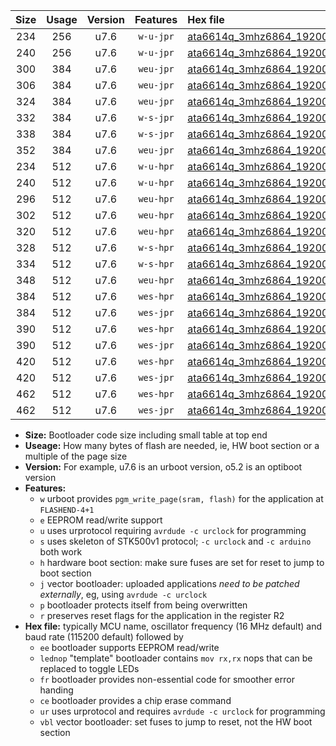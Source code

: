 |Size|Usage|Version|Features|Hex file|
|:-:|:-:|:-:|:-:|:--|
|234|256|u7.6|`w-u-jpr`|[ata6614q_3mhz6864_19200bps_ur_vbl.hex](https://raw.githubusercontent.com/stefanrueger/urboot/main/ata6614q_3mhz6864_19200bps_ur_vbl.hex)|
|240|256|u7.6|`w-u-jpr`|[ata6614q_3mhz6864_19200bps_lednop_ur_vbl.hex](https://raw.githubusercontent.com/stefanrueger/urboot/main/ata6614q_3mhz6864_19200bps_lednop_ur_vbl.hex)|
|300|384|u7.6|`weu-jpr`|[ata6614q_3mhz6864_19200bps_ee_ur_vbl.hex](https://raw.githubusercontent.com/stefanrueger/urboot/main/ata6614q_3mhz6864_19200bps_ee_ur_vbl.hex)|
|306|384|u7.6|`weu-jpr`|[ata6614q_3mhz6864_19200bps_ee_lednop_ur_vbl.hex](https://raw.githubusercontent.com/stefanrueger/urboot/main/ata6614q_3mhz6864_19200bps_ee_lednop_ur_vbl.hex)|
|324|384|u7.6|`weu-jpr`|[ata6614q_3mhz6864_19200bps_ee_lednop_fr_ur_vbl.hex](https://raw.githubusercontent.com/stefanrueger/urboot/main/ata6614q_3mhz6864_19200bps_ee_lednop_fr_ur_vbl.hex)|
|332|384|u7.6|`w-s-jpr`|[ata6614q_3mhz6864_19200bps_vbl.hex](https://raw.githubusercontent.com/stefanrueger/urboot/main/ata6614q_3mhz6864_19200bps_vbl.hex)|
|338|384|u7.6|`w-s-jpr`|[ata6614q_3mhz6864_19200bps_lednop_vbl.hex](https://raw.githubusercontent.com/stefanrueger/urboot/main/ata6614q_3mhz6864_19200bps_lednop_vbl.hex)|
|352|384|u7.6|`weu-jpr`|[ata6614q_3mhz6864_19200bps_ee_lednop_fr_ce_ur_vbl.hex](https://raw.githubusercontent.com/stefanrueger/urboot/main/ata6614q_3mhz6864_19200bps_ee_lednop_fr_ce_ur_vbl.hex)|
|234|512|u7.6|`w-u-hpr`|[ata6614q_3mhz6864_19200bps_ur.hex](https://raw.githubusercontent.com/stefanrueger/urboot/main/ata6614q_3mhz6864_19200bps_ur.hex)|
|240|512|u7.6|`w-u-hpr`|[ata6614q_3mhz6864_19200bps_lednop_ur.hex](https://raw.githubusercontent.com/stefanrueger/urboot/main/ata6614q_3mhz6864_19200bps_lednop_ur.hex)|
|296|512|u7.6|`weu-hpr`|[ata6614q_3mhz6864_19200bps_ee_ur.hex](https://raw.githubusercontent.com/stefanrueger/urboot/main/ata6614q_3mhz6864_19200bps_ee_ur.hex)|
|302|512|u7.6|`weu-hpr`|[ata6614q_3mhz6864_19200bps_ee_lednop_ur.hex](https://raw.githubusercontent.com/stefanrueger/urboot/main/ata6614q_3mhz6864_19200bps_ee_lednop_ur.hex)|
|320|512|u7.6|`weu-hpr`|[ata6614q_3mhz6864_19200bps_ee_lednop_fr_ur.hex](https://raw.githubusercontent.com/stefanrueger/urboot/main/ata6614q_3mhz6864_19200bps_ee_lednop_fr_ur.hex)|
|328|512|u7.6|`w-s-hpr`|[ata6614q_3mhz6864_19200bps.hex](https://raw.githubusercontent.com/stefanrueger/urboot/main/ata6614q_3mhz6864_19200bps.hex)|
|334|512|u7.6|`w-s-hpr`|[ata6614q_3mhz6864_19200bps_lednop.hex](https://raw.githubusercontent.com/stefanrueger/urboot/main/ata6614q_3mhz6864_19200bps_lednop.hex)|
|348|512|u7.6|`weu-hpr`|[ata6614q_3mhz6864_19200bps_ee_lednop_fr_ce_ur.hex](https://raw.githubusercontent.com/stefanrueger/urboot/main/ata6614q_3mhz6864_19200bps_ee_lednop_fr_ce_ur.hex)|
|384|512|u7.6|`wes-hpr`|[ata6614q_3mhz6864_19200bps_ee.hex](https://raw.githubusercontent.com/stefanrueger/urboot/main/ata6614q_3mhz6864_19200bps_ee.hex)|
|384|512|u7.6|`wes-jpr`|[ata6614q_3mhz6864_19200bps_ee_vbl.hex](https://raw.githubusercontent.com/stefanrueger/urboot/main/ata6614q_3mhz6864_19200bps_ee_vbl.hex)|
|390|512|u7.6|`wes-hpr`|[ata6614q_3mhz6864_19200bps_ee_lednop.hex](https://raw.githubusercontent.com/stefanrueger/urboot/main/ata6614q_3mhz6864_19200bps_ee_lednop.hex)|
|390|512|u7.6|`wes-jpr`|[ata6614q_3mhz6864_19200bps_ee_lednop_vbl.hex](https://raw.githubusercontent.com/stefanrueger/urboot/main/ata6614q_3mhz6864_19200bps_ee_lednop_vbl.hex)|
|420|512|u7.6|`wes-hpr`|[ata6614q_3mhz6864_19200bps_ee_lednop_fr.hex](https://raw.githubusercontent.com/stefanrueger/urboot/main/ata6614q_3mhz6864_19200bps_ee_lednop_fr.hex)|
|420|512|u7.6|`wes-jpr`|[ata6614q_3mhz6864_19200bps_ee_lednop_fr_vbl.hex](https://raw.githubusercontent.com/stefanrueger/urboot/main/ata6614q_3mhz6864_19200bps_ee_lednop_fr_vbl.hex)|
|462|512|u7.6|`wes-hpr`|[ata6614q_3mhz6864_19200bps_ee_lednop_fr_ce.hex](https://raw.githubusercontent.com/stefanrueger/urboot/main/ata6614q_3mhz6864_19200bps_ee_lednop_fr_ce.hex)|
|462|512|u7.6|`wes-jpr`|[ata6614q_3mhz6864_19200bps_ee_lednop_fr_ce_vbl.hex](https://raw.githubusercontent.com/stefanrueger/urboot/main/ata6614q_3mhz6864_19200bps_ee_lednop_fr_ce_vbl.hex)|

- **Size:** Bootloader code size including small table at top end
- **Useage:** How many bytes of flash are needed, ie, HW boot section or a multiple of the page size
- **Version:** For example, u7.6 is an urboot version, o5.2 is an optiboot version
- **Features:**
  + `w` urboot provides `pgm_write_page(sram, flash)` for the application at `FLASHEND-4+1`
  + `e` EEPROM read/write support
  + `u` uses urprotocol requiring `avrdude -c urclock` for programming
  + `s` uses skeleton of STK500v1 protocol; `-c urclock` and `-c arduino` both work
  + `h` hardware boot section: make sure fuses are set for reset to jump to boot section
  + `j` vector bootloader: uploaded applications *need to be patched externally*, eg, using `avrdude -c urclock`
  + `p` bootloader protects itself from being overwritten
  + `r` preserves reset flags for the application in the register R2
- **Hex file:** typically MCU name, oscillator frequency (16 MHz default) and baud rate (115200 default) followed by
  + `ee` bootloader supports EEPROM read/write
  + `lednop` "template" bootloader contains `mov rx,rx` nops that can be replaced to toggle LEDs
  + `fr` bootloader provides non-essential code for smoother error handing
  + `ce` bootloader provides a chip erase command
  + `ur` uses urprotocol and requires `avrdude -c urclock` for programming
  + `vbl` vector bootloader: set fuses to jump to reset, not the HW boot section
